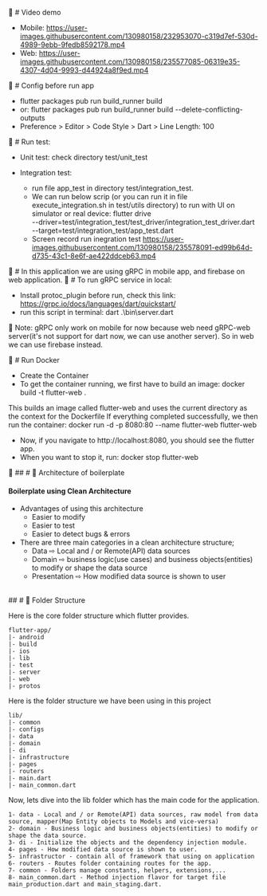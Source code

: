 🚀 # Video demo
  - Mobile:
  https://user-images.githubusercontent.com/130980158/232953070-c319d7ef-530d-4989-9ebb-9fedb8592178.mp4
  - Web:
  https://user-images.githubusercontent.com/130980158/235577085-06319e35-4307-4d04-9993-d44924a8f9ed.mp4
  
🚀 # Config before run app
- flutter packages pub run build_runner build
- or: flutter packages pub run build_runner build --delete-conflicting-outputs
- Preference > Editor > Code Style > Dart > Line Length: 100

🚀 # Run test:
- Unit test: check directory test/unit_test
- Integration test: 
  + run file app_test in directory test/integration_test.
  + We can run below scrip (or you can run it in file execute_integration.sh in test/utils directory) to run with UI on simulator or real device:
    flutter drive \
  --driver=test/integration_test/test_driver/integration_test_driver.dart \
  --target=test/integration_test/app_test.dart
  
  - Screen record run inegration test
https://user-images.githubusercontent.com/130980158/235578091-ed99b64d-d735-43c1-8e6f-ae422ddceb63.mp4

  
🚀 # In this application we are using gRPC in mobile app, and firebase on web application.
🚀 # To run gRPC service in local:
  - Install protoc_plugin before run, check this link: https://grpc.io/docs/languages/dart/quickstart/
  - run this script in terminal: dart .\bin\server.dart 

🚀 Note: gRPC only work on mobile for now because web need gRPC-web server(it's not support for dart now, we can use another server). So in web we can use firebase instead.
 
🚀 # Run Docker
- Create the Container
- To get the container running, we first have to build an image:
  docker build -t flutter-web .

This builds an image called flutter-web and uses the current directory as the context for the Dockerfile
If everything completed successfully, we then run the container:
  docker run -d -p 8080:80 --name flutter-web flutter-web 

- Now, if you navigate to http://localhost:8080, you should see the flutter app.
- When you want to stop it, run:
  docker stop flutter-web

🚀 ## <a name="architecture-of-boilerplate">#</a> 🙌 Architecture of boilerplate

#### Boilerplate using Clean Architecture

- Advantages of using this architecture
    - Easier to modify
    - Easier to test
    - Easier to detect bugs & errors
- There are three main categories in a clean architecture structure;
    - Data ⇨ Local and / or Remote(API) data sources
    - Domain ⇨ business logic(use cases) and business objects(entities) to modify or shape the data source
    - Presentation ⇨ How modified data source is shown to user
<br/>
## <a name="folder-structure">#</a> 🚪 Folder Structure

Here is the core folder structure which flutter provides.

```
flutter-app/
|- android
|- build
|- ios
|- lib
|- test
|- server
|- web
|- protos
```

Here is the folder structure we have been using in this project

```
lib/
|- common
|- configs
|- data
|- domain
|- di
|- infrastructure
|- pages
|- routers
|- main.dart
|- main_common.dart
```

Now, lets dive into the lib folder which has the main code for the application.

```
1- data - Local and / or Remote(API) data sources, raw model from data source, mapper(Map Entity objects to Models and vice-versa)
2- domain - Business logic and business objects(entities) to modify or shape the data source.
3- di - Initialize the objects and the dependency injection module.
4- pages - How modified data source is shown to user.
5- infrastructor - contain all of framework that using on application
6- routers - Routes folder containing routes for the app.
7- common - Folders manage constants, helpers, extensions,...
8- main_common.dart - Method injection flavor for target file main_production.dart and main_staging.dart.
```
